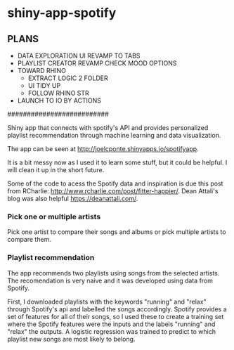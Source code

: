 # shiny-app-spotify

## PLANS 

- DATA EXPLORATION UI REVAMP TO TABS 
 - PLAYLIST CREATOR REVAMP CHECK MOOD OPTIONS
- TOWARD RHINO
  - EXTRACT LOGIC 2 FOLDER
  - UI TIDY UP
  - FOLLOW RHINO STR 
 - LAUNCH TO IO BY ACTIONS 


##########################


Shiny app that connects with spotify's API and provides personalized playlist recommendation through machine learning and data visualization.

The app can be seen at http://joelcponte.shinyapps.io/spotifyapp.

It is a bit messy now as I used it to learn some stuff, but it could be helpful. I will clean it up in the short future.

Some of the code to acess the Spotify data and inspiration is due this post from RCharlie: http://www.rcharlie.com/post/fitter-happier/. Dean Attali's blog was also helpful https://deanattali.com/.

### Pick one or multiple artists

Pick one artist to compare their songs and albums or pick multiple artists to compare them.

### Playlist recommendation

The app recommends two playlists using songs from the selected artists. The recomendation is very naive and it was developed using data from Spotify.

First, I downloaded playlists with the keywords "running" and "relax" through Spotify's api and labelled the songs accordingly. Spotify provides a set of features for all of their songs, so I used these to create a training set where the Spotify features were the inputs and the labels "running" and "relax" the outputs. A logistic regression was trained to predict to which playlist new songs are most likely to belong.
